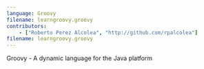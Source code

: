 ```yaml
---
language: Groovy
filename: learngroovy.groovy
contributors:
    - ["Roberto Perez Alcolea", "http://github.com/rpalcolea"]
filename: learngroovy.groovy
---
```


Groovy - A dynamic language for the Java platform
